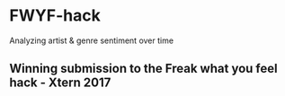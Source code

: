 # FWYF-hack
Analyzing artist &amp; genre sentiment over time


## Winning submission to the Freak what you feel hack - Xtern 2017
